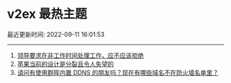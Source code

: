 # v2ex 最热主题

最近更新时间: 2022-09-11 16:01:53

--- 
1. [领导要求在非工作时间处理工作，应不应该拒绝](https://www.v2ex.com/t/879206) 
2. [苹果当前的设计是分裂且令人失望的](https://www.v2ex.com/t/879228) 
3. [请问有使用群晖内置 DDNS 的朋友吗？现在有哪些域名不在防火墙名单里？](https://www.v2ex.com/t/879224) 
